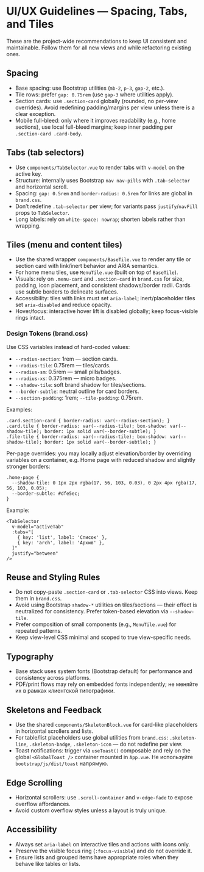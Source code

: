 # UI/UX Guidelines — Spacing, Tabs, and Tiles

These are the project-wide recommendations to keep UI consistent and maintainable. Follow them for all new views and while refactoring existing ones.

## Spacing

- Base spacing: use Bootstrap utilities (`mb-2`, `p-3`, `gap-2`, etc.).
- Tile rows: prefer `gap: 0.75rem` (use `gap-3` where utilities apply).
- Section cards: use `.section-card` globally (rounded, no per-view overrides). Avoid redefining padding/margins per view unless there is a clear exception.
- Mobile full-bleed: only where it improves readability (e.g., home sections), use local full-bleed margins; keep inner padding per `.section-card .card-body`.

## Tabs (tab selectors)

- Use `components/TabSelector.vue` to render tabs with `v-model` on the active key.
- Structure: internally uses Bootstrap `nav nav-pills` with `.tab-selector` and horizontal scroll.
- Spacing: `gap: 0.5rem` and `border-radius: 0.5rem` for links are global in `brand.css`.
- Don’t redefine `.tab-selector` per view; for variants pass `justify`/`navFill` props to `TabSelector`.
- Long labels: rely on `white-space: nowrap`; shorten labels rather than wrapping.

## Tiles (menu and content tiles)

- Use the shared wrapper `components/BaseTile.vue` to render any tile or section card with link/inert behavior and ARIA semantics.
- For home menu tiles, use `MenuTile.vue` (built on top of `BaseTile`).
- Visuals: rely on `.menu-card` and `.section-card` in `brand.css` for size, padding, icon placement, and consistent shadows/border radii. Cards use subtle borders to delineate surfaces.
- Accessibility: tiles with links must set `aria-label`; inert/placeholder tiles set `aria-disabled` and reduce opacity.
- Hover/focus: interactive hover lift is disabled globally; keep focus-visible rings intact.

### Design Tokens (brand.css)

Use CSS variables instead of hard-coded values:

- `--radius-section`: 1rem — section cards.
- `--radius-tile`: 0.75rem — tiles/cards.
- `--radius-sm`: 0.5rem — small pills/badges.
- `--radius-xs`: 0.375rem — micro badges.
- `--shadow-tile`: soft brand shadow for tiles/sections.
- `--border-subtle`: neutral outline for card borders.
- `--section-padding`: 1rem; `--tile-padding`: 0.75rem.

Examples:

```
.card.section-card { border-radius: var(--radius-section); }
.card.tile { border-radius: var(--radius-tile); box-shadow: var(--shadow-tile); border: 1px solid var(--border-subtle); }
.file-tile { border-radius: var(--radius-tile); box-shadow: var(--shadow-tile); border: 1px solid var(--border-subtle); }
```

Per-page overrides: you may locally adjust elevation/border by overriding variables on a container, e.g. Home page with reduced shadow and slightly stronger borders:

```
.home-page {
  --shadow-tile: 0 1px 2px rgba(17, 56, 103, 0.03), 0 2px 4px rgba(17, 56, 103, 0.05);
  --border-subtle: #dfe5ec;
}
```

Example:

```
<TabSelector
  v-model="activeTab"
  :tabs="[
    { key: 'list', label: 'Список' },
    { key: 'arch', label: 'Архив' },
  ]"
  justify="between"
/>
```

## Reuse and Styling Rules

- Do not copy-paste `.section-card` or `.tab-selector` CSS into views. Keep them in `brand.css`.
- Avoid using Bootstrap `shadow-*` utilities on tiles/sections — their effect is neutralized for consistency. Prefer token-based elevation via `--shadow-tile`.
- Prefer composition of small components (e.g., `MenuTile.vue`) for repeated patterns.
- Keep view-level CSS minimal and scoped to true view-specific needs.

## Typography

- Base stack uses system fonts (Bootstrap default) for performance and consistency across platforms.
- PDF/print flows may rely on embedded fonts independently; не меняйте их в рамках клиентской типографики.

## Skeletons and Feedback

- Use the shared `components/SkeletonBlock.vue` for card-like placeholders in horizontal scrollers and lists.
- For table/list placeholders use global utilities from `brand.css`: `.skeleton-line`, `.skeleton-badge`, `.skeleton-icon` — do not redefine per view.
- Toast notifications: trigger via `useToast()` composable and rely on the global `<GlobalToast />` container mounted in `App.vue`. Не используйте `bootstrap/js/dist/toast` напрямую.

## Edge Scrolling

- Horizontal scrollers: use `.scroll-container` and `v-edge-fade` to expose overflow affordances.
- Avoid custom overflow styles unless a layout is truly unique.

## Accessibility

- Always set `aria-label` on interactive tiles and actions with icons only.
- Preserve the visible focus ring (`:focus-visible`) and do not override it.
- Ensure lists and grouped items have appropriate roles when they behave like tables or lists.
